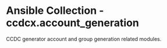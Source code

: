 # Ansible Collection - ccdcx.account_generation

CCDC generator account and group generation related modules.